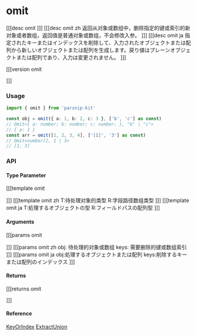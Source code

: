 # omit
[[[desc omit
]]]
[[[desc omit zh
返回从对象或数组中，删除指定的键或索引的新对象或者数组，返回值是普通对象或数组，不会修改入参。
]]]
[[[desc omit ja
指定されたキーまたはインデックスを削除して、入力されたオブジェクトまたは配列から新しいオブジェクトまたは配列を生成します。戻り値はプレーンオブジェクトまたは配列であり、入力は変更されません。
]]]

[[[version omit
  
]]]
### Usage

```typescript
import { omit } from 'parsnip-kit'

const obj = omit({ a: 1, b: 2, c: 3 }, ['b', 'c'] as const)
// Omit<{ a: number; b: number; c: number; }, "b" | "c">
// { a: 1 }
const arr = omit([1, 2, 3, 4], ['[1]', '3'] as const)
// Omit<number[], 1 | 3>
// [1, 3]
```


### API

#### Type Parameter
[[[template omit

]]]
[[[template omit zh
T:待处理对象的类型
R:字段路径数组类型
]]]
[[[template omit ja
T:処理するオブジェクトの型
R:フィールドパスの配列型
]]]
#### Arguments
[[[params omit

]]]
[[[params omit zh
obj: 待处理的对象或数组
keys: 需要删除的键或数组索引
]]]
[[[params omit ja
obj:処理するオブジェクトまたは配列
keys:削除するキーまたは配列のインデックス
]]]
#### Returns
[[[returns omit

]]]
#### Reference

[KeyOrIndex](../common/types#keyorindex) [ExtractUnion](../common/types#extractunion)